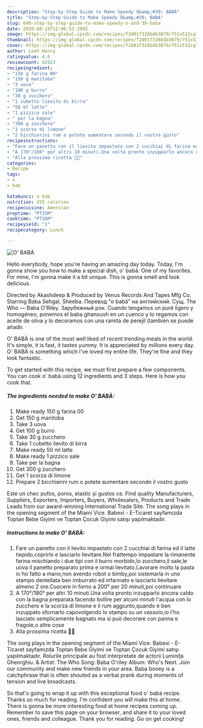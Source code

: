 ```yaml
---
description: "Step-by-Step Guide to Make Speedy O&amp;#39; BABÀ"
title: "Step-by-Step Guide to Make Speedy O&amp;#39; BABÀ"
slug: 649-step-by-step-guide-to-make-speedy-o-and-39-baba
date: 2020-08-19T12:06:53.290Z
image: https://img-global.cpcdn.com/recipes/f2d01f326bdb3879/751x532cq70/o-baba-recipe-main-photo.jpg
thumbnail: https://img-global.cpcdn.com/recipes/f2d01f326bdb3879/751x532cq70/o-baba-recipe-main-photo.jpg
cover: https://img-global.cpcdn.com/recipes/f2d01f326bdb3879/751x532cq70/o-baba-recipe-main-photo.jpg
author: Leah Henry
ratingvalue: 4.6
reviewcount: 42923
recipeingredient:
- "150 g farina 00"
- "150 g manitoba"
- "3 uova"
- "100 g burro"
- "30 g zucchero"
- "1 cubetto lievito di birra"
- "50 ml latte"
- "1 pizzico sale"
- " per la bagna"
- "300 g zucchero"
- "1 scorza di limone"
- "2 bicchierini rum o potete aumentare secondo il vostro gusto"
recipeinstructions:
- "Fare un panetto con il lievito impastato con 2 cucchiai di farina ed il latte tiepido,coprirlo e lasciarlo lievitare.Nel frattempo impastare la rimanente farina mischiando i due tipi con il burro morbido,lo zucchero,il sale,le uova il panetto preparato prima e ormai lievitato.Lavorare molto la pasta io ho fatto a mano,non avendo robot o bimby,poi sistemarla in uno stampo dentellata ben imburrato ed infarinato e lasciarlo lievitare almeno 2 ore.Cuocere in forno a 200° per 20 minuti,poi continuare"
- "A 170°/180° per altri 10 minuti.Una volta pronto inzupparlo ancora caldo con la bagna preparata facendo bollire per alcuni minuti l&#39;acqua con lo zucchero e la scorza di limone e il rum aggiunto,quando è ben inzuppato sfornarlo capovolgendo lo stampo su un vassoio,io l&#39;ho lasciato semplicemente bagnato ma si può decorare con panna e fragole,o altre cose"
- "Alla prossima ricetta 👩‍🍳"
categories:
- Recipe
tags:
- o
- bab

katakunci: o bab 
nutrition: 255 calories
recipecuisine: American
preptime: "PT15M"
cooktime: "PT36M"
recipeyield: "1"
recipecategory: Lunch

---
```



![O&#39; BABÀ](https://img-global.cpcdn.com/recipes/f2d01f326bdb3879/751x532cq70/o-baba-recipe-main-photo.jpg)

Hello everybody, hope you're having an amazing day today. Today, I'm gonna show you how to make a special dish, o&#39; babà. One of my favorites. For mine, I'm gonna make it a bit unique. This is gonna smell and look delicious.

Directed by Akashdeep &amp; Produced by Venus Records And Tapes Mfg Co. Starring Baba Sehgal, Sheeba. Перевод &#34;o babă&#34; на английский. Сущ. The Who — Baba O&#39;Riley. Зарубежный рок. Cuando tengamos un puré ligero y homogéneo, ponemos el baba ghanoush en un cuenco y lo regamos con aceite de oliva y lo decoramos con una ramita de perejil (también se puede añadir.

O&#39; BABÀ is one of the most well liked of recent trending meals in the world. It's simple, it is fast, it tastes yummy. It is appreciated by millions every day. O&#39; BABÀ is something which I've loved my entire life. They're fine and they look fantastic.


To get started with this recipe, we must first prepare a few components. You can cook o&#39; babà using 12 ingredients and 3 steps. Here is how you cook that.

<!--inarticleads1-->

##### The ingredients needed to make O&#39; BABÀ:

1. Make ready 150 g farina 00
1. Get 150 g manitoba
1. Take 3 uova
1. Get 100 g burro
1. Take 30 g zucchero
1. Take 1 cubetto lievito di birra
1. Make ready 50 ml latte
1. Make ready 1 pizzico sale
1. Take  per la bagna
1. Get 300 g zucchero
1. Get 1 scorza di limone
1. Prepare 2 bicchierini rum o potete aumentare secondo il vostro gusto


Este un chec pufos, poros, elastic și gustos ce. Find quality Manufacturers, Suppliers, Exporters, Importers, Buyers, Wholesalers, Products and Trade Leads from our award-winning International Trade Site. The song plays in the opening segment of the Miami Vice. Babexi - E-Ticaret sayfamızda Toptan Bebe Giyimi ve Toptan Çocuk Giyimi satışı yapılmaktadır. 

<!--inarticleads2-->

##### Instructions to make O&#39; BABÀ:

1. Fare un panetto con il lievito impastato con 2 cucchiai di farina ed il latte tiepido,coprirlo e lasciarlo lievitare.Nel frattempo impastare la rimanente farina mischiando i due tipi con il burro morbido,lo zucchero,il sale,le uova il panetto preparato prima e ormai lievitato.Lavorare molto la pasta io ho fatto a mano,non avendo robot o bimby,poi sistemarla in uno stampo dentellata ben imburrato ed infarinato e lasciarlo lievitare almeno 2 ore.Cuocere in forno a 200° per 20 minuti,poi continuare
1. A 170°/180° per altri 10 minuti.Una volta pronto inzupparlo ancora caldo con la bagna preparata facendo bollire per alcuni minuti l&#39;acqua con lo zucchero e la scorza di limone e il rum aggiunto,quando è ben inzuppato sfornarlo capovolgendo lo stampo su un vassoio,io l&#39;ho lasciato semplicemente bagnato ma si può decorare con panna e fragole,o altre cose
1. Alla prossima ricetta 👩‍🍳


The song plays in the opening segment of the Miami Vice. Babexi - E-Ticaret sayfamızda Toptan Bebe Giyimi ve Toptan Çocuk Giyimi satışı yapılmaktadır. Rolurile principale au fost interpretate de actorii Luminița Gheorghiu. &amp; Artist: The Who Song: Baba O&#39;riley Album: Who&#39;s Next. Join our community and make new friends in your area. Baba booey is a catchphrase that is often shouted as a verbal prank during moments of tension and live broadcasts. 

So that's going to wrap it up with this exceptional food o&#39; babà recipe. Thanks so much for reading. I'm confident you will make this at home. There is gonna be more interesting food at home recipes coming up. Remember to save this page on your browser, and share it to your loved ones, friends and colleague. Thank you for reading. Go on get cooking!
